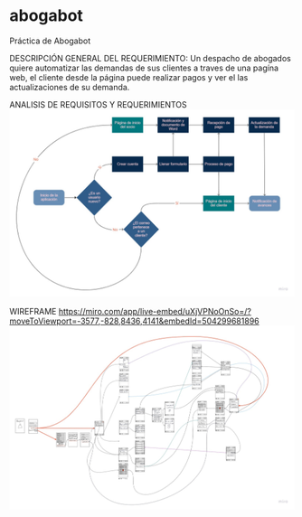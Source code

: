 # abogabot
Práctica de Abogabot

DESCRIPCIÓN GENERAL DEL REQUERIMIENTO:
Un despacho de abogados quiere automatizar las demandas de sus clientes a traves de una pagína web, el cliente desde la página puede realizar pagos y ver el las actualizaciones de su demanda.

ANALISIS DE REQUISITOS Y REQUERIMIENTOS
![](Untitled%20(2).jpg)


WIREFRAME
https://miro.com/app/live-embed/uXjVPNoOnSo=/?moveToViewport=-3577,-828,8436,4141&embedId=504299681896
![](Wireframe.jpg)
